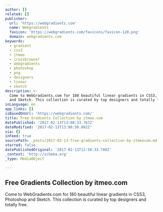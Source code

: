 ```yaml
---
author: []
related: []
publisher:
  url: 'https://webgradients.com'
  name: Webgradients
  favicon: 'https://webgradients.com/favicons/favicon-128.png'
  domain: webgradients.com
keywords:
  - gradient
  - css3
  - itmeo
  - crossbrowser
  - webgradients
  - photoshop
  - png
  - designers
  - linear
  - sketch
description: >-
  Come to WebGradients.com for 180 beautiful linear gradients in CSS3, Photoshop
  and Sketch. This collection is curated by top designers and totally free.
inLanguage: en
app_links: []
isBasedOnUrl: 'https://webgradients.com/'
title: Free Gradients Collection by itmeo.com
datePublished: '2017-02-13T13:08:33.767Z'
dateModified: '2017-02-13T13:08:30.802Z'
via: {}
inFeed: true
sourcePath: _posts/2017-02-13-free-gradients-collection-by-itmeocom.md
starred: false
datePublishedOriginal: '2017-02-13T12:58:33.788Z'
_context: 'http://schema.org'
_type: MediaObject

---
```

<article style=""><h1>Free Gradients Collection by itmeo.com</h1><p>Come to WebGradients.com for 180 beautiful linear gradients in CSS3, Photoshop and Sketch. This collection is curated by top designers and totally free.</p></article>
